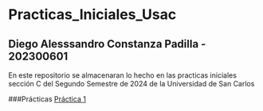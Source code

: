 # Practicas_Iniciales_Usac
## Diego Alesssandro Constanza Padilla - 202300601
En este repositorio se almacenaran lo hecho en las practicas iniciales sección C del Segundo Semestre de 2024 de la Universidad de San Carlos

###Prácticas
[Práctica 1](Practica1)
